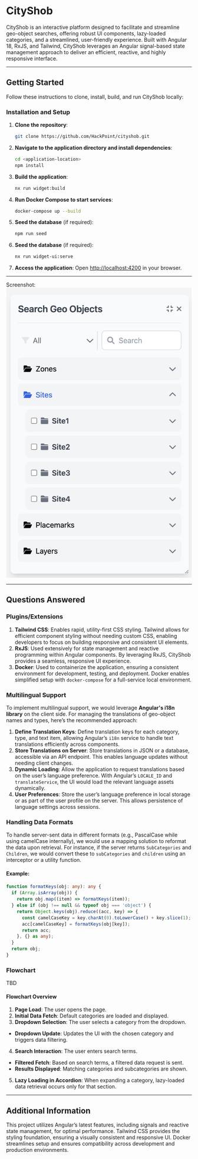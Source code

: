 
# CityShob

CityShob is an interactive platform designed to facilitate and streamline geo-object searches, offering robust UI components, lazy-loaded categories, and a streamlined, user-friendly experience. Built with Angular 18, RxJS, and Tailwind, CityShob leverages an Angular signal-based state management approach to deliver an efficient, reactive, and highly responsive interface.

---

## Getting Started

Follow these instructions to clone, install, build, and run CityShob locally:

### Installation and Setup

1. **Clone the repository**:
   ```bash
   git clone https://github.com/HackPoint/cityshob.git
   ```
2. **Navigate to the application directory and install dependencies**:
   ```bash
   cd <application-location>
   npm install
   ```
3. **Build the application**:
   ```bash
   nx run widget:build
   ```
4. **Run Docker Compose to start services**:
   ```bash
   docker-compose up --build
   ```
5. **Seed the database** (if required):
   ```bash
   npm run seed
   ```
6. **Seed the database** (if required):
   ```bash
   nx run widget-ui:serve
   ```
7. **Access the application**:
   Open [http://localhost:4200](http://localhost:4200) in your browser.

---
Screenshot:
![Application Screenshot](./assets/screenshot.png)


---
## Questions Answered

### Plugins/Extensions

1. **Tailwind CSS**: Enables rapid, utility-first CSS styling. Tailwind allows for efficient component styling without needing custom CSS, enabling developers to focus on building responsive and consistent UI elements.
2. **RxJS**: Used extensively for state management and reactive programming within Angular components. By leveraging RxJS, CityShob provides a seamless, responsive UI experience.
3. **Docker**: Used to containerize the application, ensuring a consistent environment for development, testing, and deployment. Docker enables simplified setup with `docker-compose` for a full-service local environment.

### Multilingual Support

To implement multilingual support, we would leverage **Angular's i18n library** on the client side. For managing the translations of geo-object names and types, here’s the recommended approach:

1. **Define Translation Keys**: Define translation keys for each category, type, and text item, allowing Angular’s `i18n` service to handle text translations efficiently across components.
2. **Store Translations on Server**: Store translations in JSON or a database, accessible via an API endpoint. This enables language updates without needing client changes.
3. **Dynamic Loading**: Allow the application to request translations based on the user’s language preference. With Angular’s `LOCALE_ID` and `translateService`, the UI would load the relevant language assets dynamically.
4. **User Preferences**: Store the user’s language preference in local storage or as part of the user profile on the server. This allows persistence of language settings across sessions.

### Handling Data Formats

To handle server-sent data in different formats (e.g., PascalCase while using camelCase internally), we would use a mapping solution to reformat the data upon retrieval. For instance, if the server returns `SubCategories` and `Children`, we would convert these to `subCategories` and `children` using an interceptor or a utility function.

#### Example:

```typescript
function formatKeys(obj: any): any {
  if (Array.isArray(obj)) {
    return obj.map((item) => formatKeys(item));
  } else if (obj !== null && typeof obj === 'object') {
    return Object.keys(obj).reduce((acc, key) => {
      const camelCaseKey = key.charAt(0).toLowerCase() + key.slice(1);
      acc[camelCaseKey] = formatKeys(obj[key]);
      return acc;
    }, {} as any);
  }
  return obj;
}
```

### Flowchart

TBD

#### Flowchart Overview

1. **Page Load**: The user opens the page.
2. **Initial Data Fetch**: Default categories are loaded and displayed.
3. **Dropdown Selection**: The user selects a category from the dropdown.
  - **Dropdown Update**: Updates the UI with the chosen category and triggers data filtering.
4. **Search Interaction**: The user enters search terms.
  - **Filtered Fetch**: Based on search terms, a filtered data request is sent.
  - **Results Displayed**: Matching categories and subcategories are shown.
5. **Lazy Loading in Accordion**: When expanding a category, lazy-loaded data retrieval occurs only for that section.

---

## Additional Information

This project utilizes Angular’s latest features, including signals and reactive state management, for optimal performance. Tailwind CSS provides the styling foundation, ensuring a visually consistent and responsive UI. Docker streamlines setup and ensures compatibility across development and production environments.
